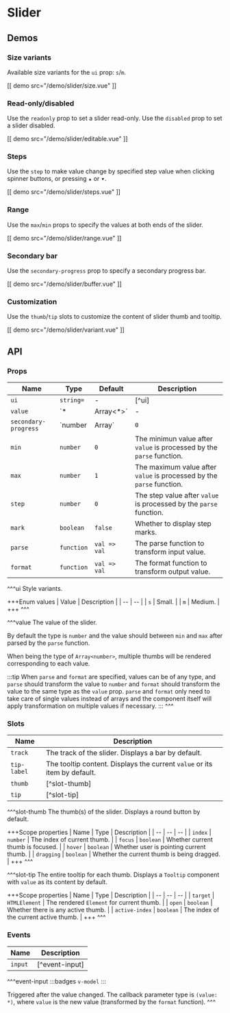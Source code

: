 # Slider

## Demos

### Size variants

Available size variants for the `ui` prop: `s`/`m`.

[[ demo src="/demo/slider/size.vue" ]]

### Read-only/disabled

Use the `readonly` prop to set a slider read-only. Use the `disabled` prop to set a slider disabled.

[[ demo src="/demo/slider/editable.vue" ]]

### Steps

Use the `step` to make value change by specified step value when clicking spinner buttons, or pressing <kbd>▴</kbd> or <kbd>▾</kbd>.

[[ demo src="/demo/slider/steps.vue" ]]

### Range

Use the `max`/`min` props to specify the values at both ends of the slider.

[[ demo src="/demo/slider/range.vue" ]]

### Secondary bar

Use the `secondary-progress` prop to specify a secondary progress bar.

[[ demo src="/demo/slider/buffer.vue" ]]

### Customization

Use the `thumb`/`tip` slots to customize the content of slider thumb and tooltip.

[[ demo src="/demo/slider/variant.vue" ]]

## API

### Props

| Name | Type | Default | Description |
| -- | -- | -- | -- |
| `ui` | `string=` | - | [^ui] |
| `value` | `*|Array<*>` | - | [^value] |
| `secondary-progress` | `number|Array<number>` | `0` | Secondary progress value. |
| `min` | `number` | `0` | The minimun value after `value` is processed by the `parse` function. |
| `max` | `number` | `1` | The maximum value after `value` is processed by the `parse` function. |
| `step` | `number` | `0` | The step value  after `value` is processed by the `parse` function. |
| `mark` | `boolean` | `false` | Whether to display step marks. |
| `parse` | `function` | `val => val` | The parse function to transform input value. |
| `format` | `function` | `val => val` | The format function to transform output value. |

^^^ui
Style variants.

+++Enum values
| Value | Description |
| -- | -- |
| `s` | Small. |
| `m` | Medium. |
+++
^^^

^^^value
The value of the slider.

By default the type is `number` and the value should between `min` and `max` after parsed by the `parse` function.

When being the type of `Array<number>`, multiple thumbs will be rendered corresponding to each value.

:::tip
When `parse` and `format` are specified, values can be of any type, and `parse` should transform the value to `number` and `format` should transform the value to the same type as the `value` prop. `parse` and `format` only need to take care of single values instead of arrays and the component itself will apply transformation on multiple values if necessary.
:::
^^^

### Slots

| Name | Description |
| -- | -- |
| `track` | The track of the slider. Displays a bar by default. |
| `tip-label` | The tooltip content. Displays the current `value` or its item by default. |
| `thumb` | [^slot-thumb] |
| `tip` | [^slot-tip] |

^^^slot-thumb
The thumb(s) of the slider. Displays a round button by default.

+++Scope properties
| Name | Type | Description |
| -- | -- | -- |
| `index` | `number` | The index of current thumb. |
| `focus` | `boolean` | Whether current thumb is focused. |
| `hover` | `boolean` | Whether user is pointing current thumb. |
| `dragging` | `boolean` | Whether the current thumb is being dragged. |
+++
^^^

^^^slot-tip
The entire tooltip for each thumb. Displays a `Tooltip` component with `value` as its content by default.

+++Scope properties
| Name | Type | Description |
| -- | -- | -- |
| `target` | `HTMLElement` | The rendered `Element` for current thumb. |
| `open` | `boolean` | Whether there is any active thumb. |
| `active-index` | `boolean` | The index of the current active thumb. |
+++
^^^

### Events

| Name | Description |
| -- | -- |
| `input` | [^event-input] |

^^^event-input
:::badges
`v-model`
:::

Triggered after the value changed. The callback parameter type is `(value: *)`, where `value` is the new value (transformed by the `format` function).
^^^
